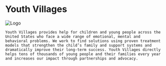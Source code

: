 
# Youth Villages



![Logo](/img/yv.png)

    Youth Villages provides help for children and young people across the United States who face a wide range of emotional, mental and behavioral problems. We work to find solutions using proven treatment models that strengthen the child’s family and support systems and dramatically improve their long-term success. Youth Villages directly helps tens of thousands of young people and their families every year and increases our impact through partnerships and advocacy.